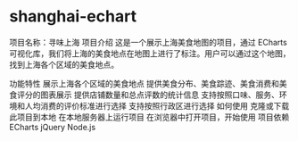 # shanghai-echart
项目名称：寻味上海
项目介绍
这是一个展示上海美食地图的项目，通过 ECharts 可视化库，我们将上海的美食地点在地图上进行了标注。用户可以通过这个地图，找到上海各个区域的美食地点。

功能特性
展示上海各个区域的美食地点
提供美食分布、美食踪迹、美食消费和美食评分的图表展示
提供店铺数量和总点评数的统计信息
支持按照口味、服务、环境和人均消费的评价标准进行选择
支持按照行政区进行选择
如何使用
克隆或下载此项目到本地
在本地服务器上运行项目
在浏览器中打开项目，开始使用
项目依赖
ECharts
jQuery
Node.js

